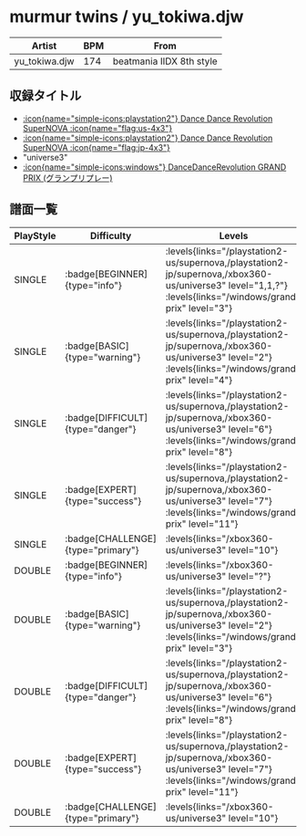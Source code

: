 # murmur twins / yu_tokiwa.djw

|Artist|BPM|From|
|------|---|----|
|yu_tokiwa.djw|174|beatmania IIDX 8th style|

## 収録タイトル

- [:icon{name="simple-icons:playstation2"} Dance Dance Revolution SuperNOVA :icon{name="flag:us-4x3"}](/playstation2-us/supernova)
- [:icon{name="simple-icons:playstation2"} Dance Dance Revolution SuperNOVA :icon{name="flag:jp-4x3"}](/playstation2-jp/supernova)
- "universe3"
- [:icon{name="simple-icons:windows"} DanceDanceRevolution GRAND PRIX (グランプリプレー)](/windows/grand-prix)

## 譜面一覧

|PlayStyle|Difficulty|Levels|Notes|Movie|
|---------|----------|------|-----|-----|
|SINGLE| :badge[BEGINNER]{type="info"}| :levels{links="/playstation2-us/supernova,/playstation2-jp/supernova,/xbox360-us/universe3" level="1,1,?"} :levels{links="/windows/grand-prix" level="3"}|81/0||
|SINGLE| :badge[BASIC]{type="warning"}| :levels{links="/playstation2-us/supernova,/playstation2-jp/supernova,/xbox360-us/universe3" level="2"} :levels{links="/windows/grand-prix" level="4"}|86/3||
|SINGLE| :badge[DIFFICULT]{type="danger"}| :levels{links="/playstation2-us/supernova,/playstation2-jp/supernova,/xbox360-us/universe3" level="6"} :levels{links="/windows/grand-prix" level="8"}|237/11||
|SINGLE| :badge[EXPERT]{type="success"}| :levels{links="/playstation2-us/supernova,/playstation2-jp/supernova,/xbox360-us/universe3" level="7"} :levels{links="/windows/grand-prix" level="11"}|325/7||
|SINGLE| :badge[CHALLENGE]{type="primary"}| :levels{links="/xbox360-us/universe3" level="10"}|512/15||
|DOUBLE| :badge[BEGINNER]{type="info"}| :levels{links="/xbox360-us/universe3" level="?"}|81/0||
|DOUBLE| :badge[BASIC]{type="warning"}| :levels{links="/playstation2-us/supernova,/playstation2-jp/supernova,/xbox360-us/universe3" level="2"} :levels{links="/windows/grand-prix" level="3"}|74/0||
|DOUBLE| :badge[DIFFICULT]{type="danger"}| :levels{links="/playstation2-us/supernova,/playstation2-jp/supernova,/xbox360-us/universe3" level="6"} :levels{links="/windows/grand-prix" level="8"}|222/2||
|DOUBLE| :badge[EXPERT]{type="success"}| :levels{links="/playstation2-us/supernova,/playstation2-jp/supernova,/xbox360-us/universe3" level="7"} :levels{links="/windows/grand-prix" level="11"}|310/0||
|DOUBLE| :badge[CHALLENGE]{type="primary"}| :levels{links="/xbox360-us/universe3" level="10"}|508/15||
